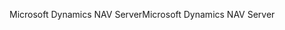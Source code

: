 <span data-ttu-id="5add5-101">Microsoft Dynamics NAV Server</span><span class="sxs-lookup"><span data-stu-id="5add5-101">Microsoft Dynamics NAV Server</span></span>